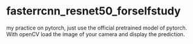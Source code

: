 # fasterrcnn_resnet50_forselfstudy
my practice on pytorch, just use the official pretrained model of pytorch.  
With openCV load the image of your camera and display the prediction.
